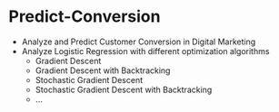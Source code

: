 # Predict-Conversion
- Analyze and Predict Customer Conversion in Digital Marketing
- Analyze Logistic Regression with different optimization algorithms
  - Gradient Descent
  - Gradient Descent with Backtracking
  - Stochastic Gradient Descent
  - Stochastic Gradient Descent with Backtracking
  - ...
